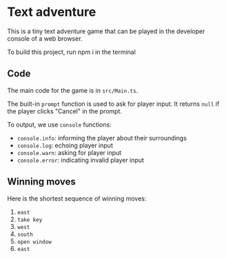 # Text adventure

This is a tiny text adventure game that can be played in the developer console of a web browser.

To build this project, run npm i in the terminal

## Code

The main code for the game is in `src/Main.ts`.

The built-in `prompt` function is used to ask for player input. It returns `null` if the player clicks "Cancel" in the prompt.

To output, we use `console` functions:
- `console.info`: informing the player about their surroundings
- `console.log`: echoing player input
- `console.warn`: asking for player input
- `console.error`: indicating invalid player input

## Winning moves

Here is the shortest sequence of winning moves:

1. `east`
2. `take key`
3. `west`
4. `south`
5. `open window`
6. `east`
